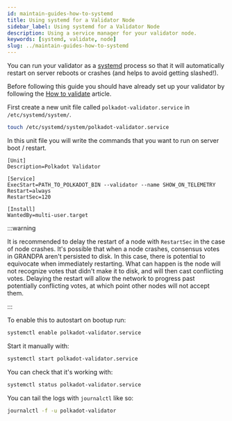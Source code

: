 ```yaml
---
id: maintain-guides-how-to-systemd
title: Using systemd for a Validator Node
sidebar_label: Using systemd for a Validator Node
description: Using a service manager for your validator node.
keywords: [systemd, validate, node]
slug: ../maintain-guides-how-to-systemd
---
```


You can run your validator as a [systemd](https://en.wikipedia.org/wiki/Systemd) process so that it
will automatically restart on server reboots or crashes (and helps to avoid getting slashed!).

Before following this guide you should have already set up your validator by following the
[How to validate](../learn/learn-validator.md) article.

First create a new unit file called `polkadot-validator.service` in `/etc/systemd/system/`.

```bash
touch /etc/systemd/system/polkadot-validator.service
```

In this unit file you will write the commands that you want to run on server boot / restart.

```
[Unit]
Description=Polkadot Validator

[Service]
ExecStart=PATH_TO_POLKADOT_BIN --validator --name SHOW_ON_TELEMETRY
Restart=always
RestartSec=120

[Install]
WantedBy=multi-user.target
```

:::warning

It is recommended to delay the restart of a node with `RestartSec` in the case of node crashes. It's
possible that when a node crashes, consensus votes in GRANDPA aren't persisted to disk. In this
case, there is potential to equivocate when immediately restarting. What can happen is the node will
not recognize votes that didn't make it to disk, and will then cast conflicting votes. Delaying the
restart will allow the network to progress past potentially conflicting votes, at which point other
nodes will not accept them.

:::

To enable this to autostart on bootup run:

```bash
systemctl enable polkadot-validator.service
```

Start it manually with:

```bash
systemctl start polkadot-validator.service
```

You can check that it's working with:

```bash
systemctl status polkadot-validator.service
```

You can tail the logs with `journalctl` like so:

```bash
journalctl -f -u polkadot-validator
```
